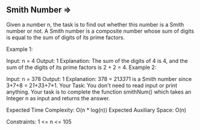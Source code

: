 Smith Number  =>
------------


Given a number n, the task is to find out whether this number is a Smith number or not. A Smith number is a composite number whose sum of digits is equal to the sum of digits of its prime factors.

Example 1:

Input:
n = 4
Output:
1
Explanation:
The sum of the digits of 4 is 4, and the sum of the digits of its prime factors is 2 + 2 = 4.
Example 2:

Input:
n = 378
Output:
1
Explanation:
378 = 21*33*71 is a Smith number since 3+7+8 = 2*1+3*3+7*1.
Your Task:
You don't need to read input or print anything. Your task is to complete the function smithNum() which takes an Integer n as input and returns the answer.

Expected Time Complexity: O(n * log(n))
Expected Auxiliary Space: O(n)

Constraints:
1 <= n <= 105

